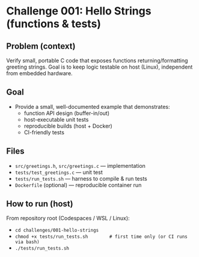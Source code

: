 # Challenge 001: Hello Strings (functions & tests)

## Problem (context)
Verify small, portable C code that exposes functions returning/formatting greeting strings.
Goal is to keep logic testable on host (Linux), independent from embedded hardware.

## Goal
- Provide a small, well-documented example that demonstrates:
  - function API design (buffer-in/out)
  - host-executable unit tests
  - reproducible builds (host + Docker)
  - CI-friendly tests

## Files
- `src/greetings.h`, `src/greetings.c` — implementation
- `tests/test_greetings.c` — unit test
- `tests/run_tests.sh` — harness to compile & run tests
- `Dockerfile` (optional) — reproducible container run

## How to run (host)
From repository root (Codespaces / WSL / Linux):
- `cd challenges/001-hello-strings`
- `chmod +x tests/run_tests.sh        # first time only (or CI runs via bash)`
- `./tests/run_tests.sh`
